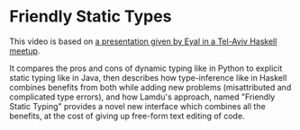 # Friendly Static Types

This video is based on [a presentation given by Eyal in a Tel-Aviv Haskell meetup](https://docs.google.com/presentation/d/e/2PACX-1vR7jyq9qWjbF9nIxysT8U3p_osJYn9tP7-vKvczcVNCy-JPwt7zTrvEZuE-lq2WxJwcg07STAOkpvGq/pub?start=false&loop=false&delayms=3000).

It compares the pros and cons of dynamic typing like in Python to explicit static typing like in Java, then describes how type-inference like in Haskell combines benefits from both while adding new problems (misattributed and complicated type errors), and how Lamdu's approach, named "Friendly Static Typing" provides a novel new interface which combines all the benefits, at the cost of giving up free-form text editing of code.

